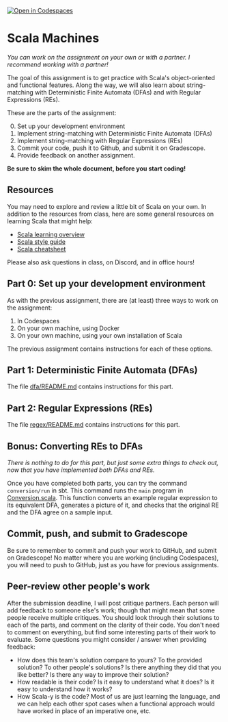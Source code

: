 [![Open in Codespaces](https://classroom.github.com/assets/launch-codespace-f4981d0f882b2a3f0472912d15f9806d57e124e0fc890972558857b51b24a6f9.svg)](https://classroom.github.com/open-in-codespaces?assignment_repo_id=10162514)
# Scala Machines

_You can work on the assignment on your own or with a partner. I recommend working with a
partner!_

The goal of this assignment is to get practice with Scala's object-oriented and functional
features. Along the way, we will also learn about string-matching with Deterministic
Finite Automata (DFAs) and with Regular Expressions (REs).

These are the parts of the assignment:

0. Set up your development environment
1. Implement string-matching with Deterministic Finite Automata (DFAs)
2. Implement string-matching with Regular Expressions (REs)
3. Commit your code, push it to Github, and submit it on Gradescope.
4. Provide feedback on another assignment.

**Be sure to skim the whole document, before you start coding!**

## Resources

You may need to explore and review a little bit of Scala on your own. In addition to the
resources from class, here are some general resources on learning Scala that might
help:

- [Scala learning overview](http://www.scala-lang.org/documentation/)
- [Scala style guide](http://docs.scala-lang.org/style/)
- [Scala cheatsheet](http://docs.scala-lang.org/cheatsheets/)

Please also ask questions in class, on Discord, and in office hours!

## Part 0: Set up your development environment

As with the previous assignment, there are (at least) three ways to work on the assignment:

1. In Codespaces
2. On your own machine, using Docker
3. On your own machine, using your own installation of Scala

The previous assignment contains instructions for each of these options.

## Part 1: Deterministic Finite Automata (DFAs)

The file [dfa/README.md](dfa/README.md) contains instructions for this part.

## Part 2: Regular Expressions (REs)

The file [regex/README.md](regex/README.md) contains instructions for this part.

## Bonus: Converting REs to DFAs

_There is nothing to do for this part, but just some extra things to check out, now that
you have implemented both DFAs and REs._

Once you have completed both parts, you can try the command `conversion/run` in sbt. This
command runs the `main` program in
[Conversion.scala](conversion/src/main/scala/Conversion.scala). This function converts
an example regular expression to its equivalent DFA, generates a picture of it, and checks
that the original RE and the DFA agree on a sample input.

## Commit, push, and submit to Gradescope

Be sure to remember to commit and push your work to GitHub, and submit on Gradescope! No
matter where you are working (including Codespaces), you will need to push to GitHub, just
as you have for previous assignments.

## Peer-review other people's work

After the submission deadline, I will post critique partners. Each person will add
feedback to someone else's work; though that might mean that some people receive multiple
critiques. You should look through their solutions to each of the parts, and comment on
the clarity of their code. You don't need to comment on everything, but find some
interesting parts of their work to evaluate. Some questions you might consider / answer
when providing feedback:

- How does this team's solution compare to yours? To the provided solution?
  To other people's solutions? Is there anything they did that you like better?
  Is there any way to improve their solution?
- How readable is their code? Is it easy to understand what it does? Is it easy to
  understand how it works?
- How Scala-y is the code? Most of us are just learning the language, and we
  can help each other spot cases when a functional approach would have worked in
  place of an imperative one, etc.
